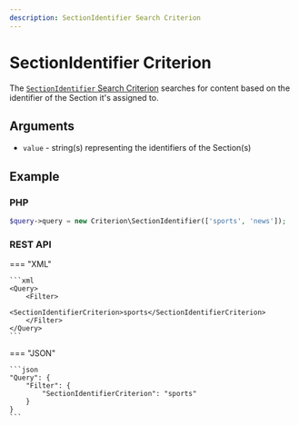 ```yaml
---
description: SectionIdentifier Search Criterion
---
```


# SectionIdentifier Criterion

The [`SectionIdentifier` Search Criterion](../../api/php_api/php_api_reference/classes/Ibexa-Contracts-Core-Repository-Values-Content-Query-Criterion-SectionIdentifier.html) searches for content based on the identifier of the Section it's assigned to.

## Arguments

- `value` - string(s) representing the identifiers of the Section(s)

## Example

### PHP

``` php
$query->query = new Criterion\SectionIdentifier(['sports', 'news']);
```

### REST API

=== "XML"

    ```xml
    <Query>
        <Filter>
            <SectionIdentifierCriterion>sports</SectionIdentifierCriterion>
        </Filter>
    </Query>
    ```

=== "JSON"

    ```json
    "Query": {
        "Filter": {
            "SectionIdentifierCriterion": "sports"
        }
    }
    ```